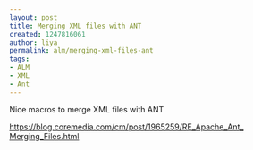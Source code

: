 ```yaml
---
layout: post
title: Merging XML files with ANT
created: 1247816061
author: liya
permalink: alm/merging-xml-files-ant
tags:
- ALM
- XML
- Ant
---
```

<p>Nice macros to merge XML files with ANT</p>
<p><a target="_blank" href="https://blog.coremedia.com/cm/post/1965259/RE_Apache_Ant_Merging_Files.html">https://blog.coremedia.com/cm/<wbr></wbr>post/1965259/RE_Apache_Ant_<wbr></wbr>Merging_Files.html</a></p>
